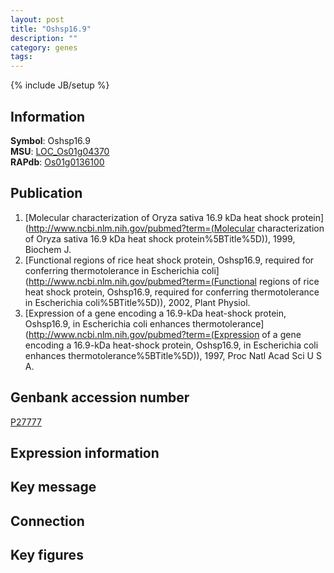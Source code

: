 ```yaml
---
layout: post
title: "Oshsp16.9"
description: ""
category: genes
tags: 
---
```

{% include JB/setup %}

## Information
__Symbol__: Oshsp16.9  
__MSU__: [LOC_Os01g04370](http://rice.plantbiology.msu.edu/cgi-bin/ORF_infopage.cgi?orf=LOC_Os01g04370)  
__RAPdb__: [Os01g0136100](http://rapdb.dna.affrc.go.jp/viewer/gbrowse_details/irgsp1?name=Os01g0136100)  

## Publication
1. [Molecular characterization of Oryza sativa 16.9 kDa heat shock protein](http://www.ncbi.nlm.nih.gov/pubmed?term=(Molecular characterization of Oryza sativa 16.9 kDa heat shock protein%5BTitle%5D)), 1999, Biochem J.
2. [Functional regions of rice heat shock protein, Oshsp16.9, required for conferring thermotolerance in Escherichia coli](http://www.ncbi.nlm.nih.gov/pubmed?term=(Functional regions of rice heat shock protein, Oshsp16.9, required for conferring thermotolerance in Escherichia coli%5BTitle%5D)), 2002, Plant Physiol.
3. [Expression of a gene encoding a 16.9-kDa heat-shock protein, Oshsp16.9, in Escherichia coli enhances thermotolerance](http://www.ncbi.nlm.nih.gov/pubmed?term=(Expression of a gene encoding a 16.9-kDa heat-shock protein, Oshsp16.9, in Escherichia coli enhances thermotolerance%5BTitle%5D)), 1997, Proc Natl Acad Sci U S A.

## Genbank accession number
[P27777](http://www.ncbi.nlm.nih.gov/nuccore/P27777)

## Expression information

## Key message

## Connection

## Key figures



